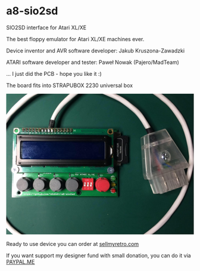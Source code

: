 ﻿# a8-sio2sd
SIO2SD interface for Atari XL/XE

The best floppy emulator for Atari XL/XE machines ever.

Device inventor and AVR software developer: Jakub Kruszona-Zawadzki

ATARI software developer and tester: Paweł Nowak (Pajero/MadTeam)

... I just did the PCB - hope you like it :)

The board fits into STRAPUBOX 2230 universal box

![SIO2SD](a8-sio2sd.jpg)

Ready to use device you can order at [sellmyretro.com](https://www.sellmyretro.com/offer/details/40995)

If you want support my designer fund with small donation, you can do it via [PAYPAL.ME](https://www.paypal.me/tdididit)
